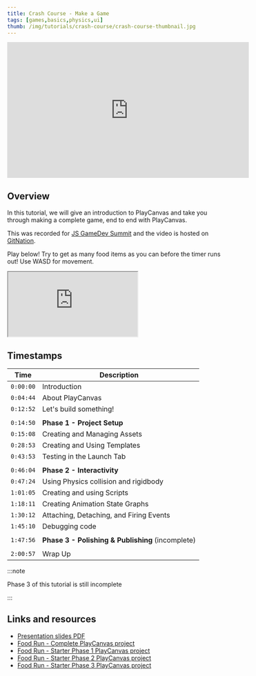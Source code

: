 ```yaml
---
title: Crash Course - Make a Game
tags: [games,basics,physics,ui]
thumb: /img/tutorials/crash-course/crash-course-thumbnail.jpg
---
```


<div className="iframe-container">
    <iframe width="560" height="315" src="https://www.youtube.com/embed/9zqHlbW9XWE?si=lWifeMBGpaNqq7Sa" title="YouTube video player" frameborder="0" allow="accelerometer; autoplay; clipboard-write; encrypted-media; gyroscope; picture-in-picture; web-share" referrerpolicy="strict-origin-when-cross-origin" allowfullscreen></iframe>
</div>

## Overview

In this tutorial, we will give an introduction to PlayCanvas and take you through making a complete game, end to end with PlayCanvas.

This was recorded for [JS GameDev Summit][js-gamedev-summit] and the video is hosted on [GitNation][git-nation].

Play below! Try to get as many food items as you can before the timer runs out! Use WASD for movement.

<div className="iframe-container">
    <iframe src="https://playcanv.as/p/dCoHvsRY/" title="Food Run - Full Project" allow="camera; microphone; xr-spatial-tracking; fullscreen" allowfullscreen></iframe>
</div>

## Timestamps

| Time      | Description                                        |
|-----------|----------------------------------------------------|
| `0:00:00` | Introduction                                       |
| `0:04:44` | About PlayCanvas                                   |
| `0:12:52` | Let's build something!                             |
|           |                                                    |
| `0:14:50` | **Phase 1 - Project Setup**                        |
| `0:15:08` | Creating and Managing Assets                       |
| `0:28:53` | Creating and Using Templates                       |
| `0:43:53` | Testing in the Launch Tab                          |
|           |                                                    |
| `0:46:04` | **Phase 2 - Interactivity**                        |
| `0:47:24` | Using Physics collision and rigidbody              |
| `1:01:05` | Creating and using Scripts                         |
| `1:18:11` | Creating Animation State Graphs                    |
| `1:30:12` | Attaching, Detaching, and Firing Events            |
| `1:45:10` | Debugging code                                     |
|           |                                                    |
| `1:47:56` | **Phase 3 - Polishing & Publishing** (incomplete)  |
|           |                                                    |
| `2:00:57` | Wrap Up                                            |

:::note

Phase 3 of this tutorial is still incomplete

:::

## Links and resources

* [Presentation slides PDF][presentation-pdf]
* [Food Run - Complete PlayCanvas project][food-run-complete]
* [Food Run - Starter Phase 1 PlayCanvas project][food-run-starter]
* [Food Run - Starter Phase 2 PlayCanvas project][food-run-phase-2]
* [Food Run - Starter Phase 3 PlayCanvas project][food-run-phase-3]

[js-gamedev-summit]: https://jsgamedev.com/
[git-nation]: https://portal.gitnation.org/contents/playcanvas-end-to-end-the-quick-version
[food-run-starter]: https://playcanvas.com/project/910590/overview/food-run-starter-kit
[food-run-phase-2]: https://playcanvas.com/project/910606/overview/food-run--phase-2
[food-run-phase-3]: https://playcanvas.com/project/910630/overview/food-run--phase-3
[food-run-complete]: https://playcanvas.com/project/898163/overview/food-run--full-project
[presentation-pdf]: pathname:///downloads/playcanvas-crash-course-make-a-game.pdf

